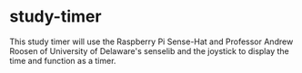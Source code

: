 # study-timer
This study timer will use the Raspberry Pi Sense-Hat and Professor Andrew Roosen of University of Delaware's senselib and the joystick to display the time and function as a timer.
